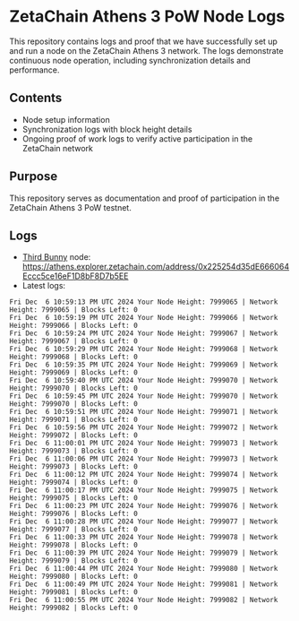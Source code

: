 # ZetaChain Athens 3 PoW Node Logs
This repository contains logs and proof that we have successfully set up and run a node on the ZetaChain Athens 3 network. The logs demonstrate continuous node operation, including synchronization details and performance.

## Contents
- Node setup information
- Synchronization logs with block height details
- Ongoing proof of work logs to verify active participation in the ZetaChain network

## Purpose
This repository serves as documentation and proof of participation in the ZetaChain Athens 3 PoW testnet.

## Logs

- [Third Bunny](https://thirdbunny.xyz/) node: https://athens.explorer.zetachain.com/address/0x225254d35dE666064Eccc5ce16eF1D8bF8D7b5EE
- Latest logs:
```
Fri Dec  6 10:59:13 PM UTC 2024 Your Node Height: 7999065 | Network Height: 7999065 | Blocks Left: 0
Fri Dec  6 10:59:19 PM UTC 2024 Your Node Height: 7999066 | Network Height: 7999066 | Blocks Left: 0
Fri Dec  6 10:59:24 PM UTC 2024 Your Node Height: 7999067 | Network Height: 7999067 | Blocks Left: 0
Fri Dec  6 10:59:29 PM UTC 2024 Your Node Height: 7999068 | Network Height: 7999068 | Blocks Left: 0
Fri Dec  6 10:59:35 PM UTC 2024 Your Node Height: 7999069 | Network Height: 7999069 | Blocks Left: 0
Fri Dec  6 10:59:40 PM UTC 2024 Your Node Height: 7999070 | Network Height: 7999070 | Blocks Left: 0
Fri Dec  6 10:59:45 PM UTC 2024 Your Node Height: 7999070 | Network Height: 7999070 | Blocks Left: 0
Fri Dec  6 10:59:51 PM UTC 2024 Your Node Height: 7999071 | Network Height: 7999071 | Blocks Left: 0
Fri Dec  6 10:59:56 PM UTC 2024 Your Node Height: 7999072 | Network Height: 7999072 | Blocks Left: 0
Fri Dec  6 11:00:01 PM UTC 2024 Your Node Height: 7999073 | Network Height: 7999073 | Blocks Left: 0
Fri Dec  6 11:00:06 PM UTC 2024 Your Node Height: 7999073 | Network Height: 7999073 | Blocks Left: 0
Fri Dec  6 11:00:12 PM UTC 2024 Your Node Height: 7999074 | Network Height: 7999074 | Blocks Left: 0
Fri Dec  6 11:00:17 PM UTC 2024 Your Node Height: 7999075 | Network Height: 7999075 | Blocks Left: 0
Fri Dec  6 11:00:23 PM UTC 2024 Your Node Height: 7999076 | Network Height: 7999076 | Blocks Left: 0
Fri Dec  6 11:00:28 PM UTC 2024 Your Node Height: 7999077 | Network Height: 7999077 | Blocks Left: 0
Fri Dec  6 11:00:33 PM UTC 2024 Your Node Height: 7999078 | Network Height: 7999078 | Blocks Left: 0
Fri Dec  6 11:00:39 PM UTC 2024 Your Node Height: 7999079 | Network Height: 7999079 | Blocks Left: 0
Fri Dec  6 11:00:44 PM UTC 2024 Your Node Height: 7999080 | Network Height: 7999080 | Blocks Left: 0
Fri Dec  6 11:00:49 PM UTC 2024 Your Node Height: 7999081 | Network Height: 7999081 | Blocks Left: 0
Fri Dec  6 11:00:55 PM UTC 2024 Your Node Height: 7999082 | Network Height: 7999082 | Blocks Left: 0
```
